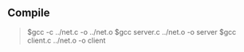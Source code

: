 ## Compile

>$gcc -c ../net.c -o ../net.o
>$gcc server.c ../net.o -o server
>$gcc client.c ../net.o -o client
